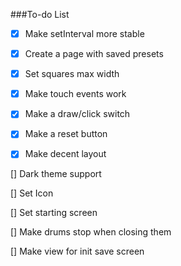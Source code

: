 ###To-do List

- [x] Make setInterval more stable

- [x] Create a page with saved presets

- [x] Set squares max width

- [x] Make touch events work

- [x] Make a draw/click switch

- [x] Make a reset button

- [x] Make decent layout

[] Dark theme support 

[] Set Icon

[] Set starting screen

[] Make drums stop when closing them

[] Make view for init save screen